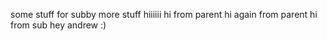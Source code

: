 some stuff for subby
more stuff
hiiiiii
hi from parent
hi again from parent
hi from sub
hey andrew :) 
